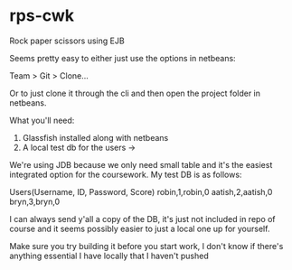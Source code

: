 # rps-cwk

Rock paper scissors using EJB

Seems pretty easy to either just use the options in netbeans:

Team > Git > Clone... 

Or to just clone it through the cli and then open the project folder in netbeans. 

What you'll need: 
1. Glassfish installed along with netbeans 
2. A local test db for the users ->

We're using JDB because we only need small table and it's the easiest integrated option for the coursework. My test DB is as follows:

Users(Username, ID, Password, Score)
robin,1,robin,0
aatish,2,aatish,0
bryn,3,bryn,0

I can always send y'all a copy of the DB, it's just not included in repo of course and it seems possibly easier to just a local one up for yourself. 

Make sure you try building it before you start work, I don't know if there's anything essential I have locally that I haven't pushed


